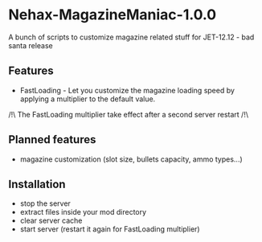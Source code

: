 # Nehax-MagazineManiac-1.0.0

A bunch of scripts to customize magazine related stuff for JET-12.12 - bad santa release

## Features 
* FastLoading - Let you customize the magazine loading speed by applying a multiplier to the default value.

/!\ The FastLoading multiplier take effect after a second server restart /!\

## Planned features
* magazine customization (slot size, bullets capacity, ammo types...)

## Installation
* stop the server
* extract files inside your mod directory
* clear server cache
* start server (restart it again for FastLoading multiplier)
